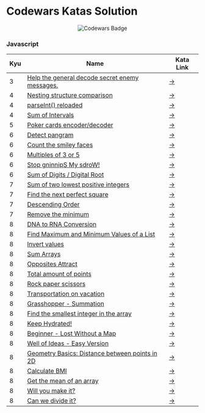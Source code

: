 # Codewars Katas Solution

<div align="center">

![Codewars Badge](https://www.codewars.com/users/amahmod/badges/large)

</div>

### Javascript

| Kyu | Name                                                                                                                   | Kata Link                                                    |
| --- | ---------------------------------------------------------------------------------------------------------------------- | ------------------------------------------------------------ |
| 3   | [Help the general decode secret enemy messages.](javascript/3_help_the_general_decode_secret_enemy_messages./index.js) | [→](https://www.codewars.com/kata/52cf02cd825aef67070008fa)  |
| 4   | [Nesting structure comparison](javascript/src/4_kyu_nesting_structure_comparison/index.js)                             | [→](https://www.codewars.com/kata/520446778469526ec0000001)  |
| 4   | [parseInt() reloaded](javascript/src/4_kyu_parseInt_reloaded/index.js)                                                 | [→](https://www.codewars.com/kata/525c7c5ab6aecef16e0001a5)  |
| 4   | [Sum of Intervals](javascript/4_sum_of_intervals/index.js)                                                             | [→](https://www.codewars.com/kata/52b7ed099cdc285c300001cd)  |
| 5   | [Poker cards encoder/decoder](javascript/5_poker_cards_encoder_decoder/index.js)                                       | [→](https://www.codewars.com/kata/52ebe4608567ade7d700044a)  |
| 6   | [Detect pangram](javascript/src/6_kyu_detect_pangram/index.js)                                                         | [→](https://www.codewars.com/kata/545cedaa9943f7fe7b000048)  |
| 6   | [Count the smiley faces](javascript/src/6_kyu_count_the_smiley_faces/index.js)                                         | [→](https://www.codewars.com/kata/583203e6eb35d7980400002a)  |
| 6   | [Multiples of 3 or 5](javascript/6_multiples_of_3_or_5/index.js)                                                       | [→](https://www.codewars.com/kata/514b92a657cdc65150000006)  |
| 6   | [Stop gninnipS My sdroW!](javascript/6_stop_gninnips_my_sdrow!/index.js)                                               | [→](https://www.codewars.com/kata/5264d2b162488dc400000001)  |
| 6   | [Sum of Digits / Digital Root](javascript/6_sum_of_digits___digital_root/index.js)                                     | [→](https://www.codewars.com/kata/541c8630095125aba6000c00)  |
| 7   | [Sum of two lowest positive integers](javascript/src/7_kyu_sum_of_two_lowest_positive_integer/index.js)                | [→](https://www.codewars.com/kata/558fc85d8fd1938afb000014)  |
| 7   | [Find the next perfect square](javascript/src/7_kyu_find_the_next_perfect_square/index.js)                             | [→](https://www.codewars.com/kata/56269eb78ad2e4ced1000013)  |
| 7   | [Descending Order](javascript/src/7_kyu_descending_order/index.js)                                                     | [→](https://www.codewars.com/kata/5467e4d82edf8bbf40000155)  |
| 7   | [Remove the minimum](javascript/src/7_kyu_remove_the_minimum/index.js)                                                 | [→](https://www.codewars.com/kata/563cf89eb4747c5fb100001b)  |
| 8   | [DNA to RNA Conversion](javascript/src/8_kyu_dna_to_rna_conversion/index.js)                                           | [→](https://www.codewars.com/kata/5556282156230d0e5e000089/) |
| 8   | [Find Maximum and Minimum Values of a List](javascript/src/8_kyu_find_maximum_and_minimum_values_of_list/index.js)     | [→](https://www.codewars.com/kata/577a98a6ae28071780000989)  |
| 8   | [Invert values](javascript/src/8_kyu_invert_values/index.js)                                                           | [→](https://www.codewars.com/kata/5899dc03bc95b1bf1b0000ad)  |
| 8   | [Sum Arrays](javascript/src/8_kyu_sum_arrays/index.js)                                                                 | [→](https://www.codewars.com/kata/555086d53eac039a2a000083)  |
| 8   | [Opposites Attract](javascript/src/8_kyu_opposites_attract/index.js)                                                   | [→](https://www.codewars.com/kata/53dc54212259ed3d4f00071c)  |
| 8   | [Total amount of points](javascript/src/8_kyu_total_amount_of_points/index.js)                                         | [→](https://www.codewars.com/kata/5bb904724c47249b10000131)  |
| 8   | [Rock paper scissors](javascript/src/8_kyu_rock_paper_scissors/index.js)                                               | [→](https://www.codewars.com/kata/5672a98bdbdd995fad00000f)  |
| 8   | [Transportation on vacation](javascript/src/8_kyu_transportation_on_vacation/index.js)                                 | [→](https://www.codewars.com/kata/568d0dd208ee69389d000016)  |
| 8   | [Grasshopper - Summation](javascript/8_grasshopper_-_summation/index.js)                                               | [→](https://www.codewars.com/kata/55d24f55d7dd296eb9000030)  |
| 8   | [Find the smallest integer in the array](javascript/8_find_the_smallest_integer_in_the_array/index.js)                 | [→](https://www.codewars.com/kata/55a2d7ebe362935a210000b2)  |
| 8   | [Keep Hydrated!](javascript/8_keep_hydrated!/index.js)                                                                 | [→](https://www.codewars.com/kata/582cb0224e56e068d800003c)  |
| 8   | [Beginner - Lost Without a Map](javascript/8_beginner_-_lost_without_a_map/index.js)                                   | [→](https://www.codewars.com/kata/57f781872e3d8ca2a000007e)  |
| 8   | [Well of Ideas - Easy Version](javascript/8_well_of_ideas_-_easy_version/index.js)                                     | [→](https://www.codewars.com/kata/57f222ce69e09c3630000212)  |
| 8   | [Geometry Basics: Distance between points in 2D](javascript/8_geometry_basics:_distance_between_points_in_2d/index.js) | [→](https://www.codewars.com/kata/58dced7b702b805b200000be)  |
| 8   | [Calculate BMI](javascript/8_calculate_bmi/index.js)                                                                   | [→](https://www.codewars.com/kata/57a429e253ba3381850000fb)  |
| 8   | [Get the mean of an array](javascript/8_get_the_mean_of_an_array/index.js)                                             | [→](https://www.codewars.com/kata/563e320cee5dddcf77000158)  |
| 8   | [Will you make it?](javascript/8_will_you_make_it?/index.js)                                                           | [→](https://www.codewars.com/kata/5861d28f124b35723e00005e)  |
| 8   | [Can we divide it?](javascript/8_can_we_divide_it?/index.js)                                                           | [→](https://www.codewars.com/kata/5a2b703dc5e2845c0900005a)  |
